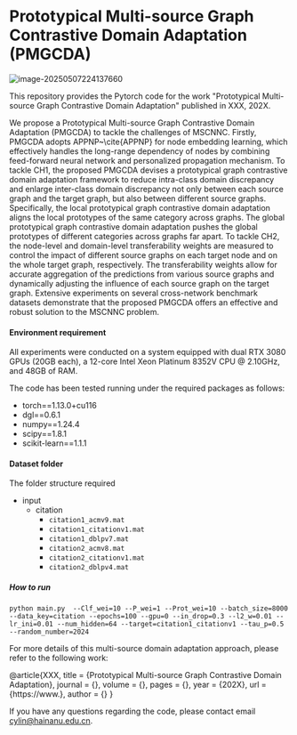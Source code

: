 # Prototypical Multi-source Graph Contrastive Domain Adaptation (PMGCDA)

![image-20250507224137660](https://gitee.com/l18541900/picgo/raw/master/img/202505072241329.png)

This repository provides the Pytorch code for the work "Prototypical Multi-source Graph Contrastive Domain Adaptation" published in XXX, 202X.

We propose a Prototypical Multi-source Graph Contrastive Domain Adaptation (PMGCDA) to tackle the challenges of MSCNNC. Firstly, PMGCDA adopts APPNP~\cite{APPNP} for node embedding learning, which effectively handles the long-range dependency of nodes by combining feed-forward neural network and personalized propagation mechanism. To tackle CH1, the proposed PMGCDA devises a prototypical graph contrastive domain adaptation framework to reduce intra-class domain discrepancy and enlarge inter-class domain discrepancy not only between each source graph and the target graph, but also between different source graphs. Specifically, the local prototypical graph contrastive domain adaptation aligns the local prototypes of the same category across graphs. The global prototypical graph contrastive domain adaptation pushes the global prototypes of different categories across graphs far apart. To tackle CH2, the node-level and domain-level transferability weights are measured to control the impact of different source graphs on each target node and on the whole target graph, respectively. The transferability weights allow for accurate aggregation of the predictions from various source graphs and dynamically adjusting the influence of each source graph on the target graph. Extensive experiments on several cross-network benchmark datasets demonstrate that the proposed PMGCDA offers an effective and robust solution to the MSCNNC problem.  

#### Environment requirement

All experiments were conducted on a system equipped with dual RTX 3080 GPUs (20GB each), a 12-core Intel Xeon Platinum 8352V CPU @ 2.10GHz, and 48GB of RAM.

The code has been tested running under the required packages as follows:

- torch==1.13.0+cu116
- dgl==0.6.1
- numpy==1.24.4
- scipy==1.8.1
- scikit-learn==1.1.1

#### Dataset folder

The folder structure required

- input
  - citation
    - `citation1_acmv9.mat`
    - `citation1_citationv1.mat`
    - `citation1_dblpv7.mat`
    - `citation2_acmv8.mat`
    - `citation2_citationv1.mat`
    - `citation2_dblpv4.mat`

##### How to run

```shell
python main.py  --Clf_wei=10 --P_wei=1 --Prot_wei=10 --batch_size=8000 --data_key=citation --epochs=100 --gpu=0 --in_drop=0.3 --l2_w=0.01 --lr_ini=0.01 --num_hidden=64 --target=citation1_citationv1 --tau_p=0.5 --random_number=2024
```

For more details of this multi-source domain adaptation approach, please refer to the following work:

@article{XXX,
title = {Prototypical Multi-source Graph Contrastive Domain Adaptation},
journal = {},
volume = {},
pages = {},
year = {202X},
url = {https://www.},
author = {}
}

If you have any questions regarding the code, please contact email [cylin@hainanu.edu.cn](mailto:cylin@hainanu.edu.cn).
